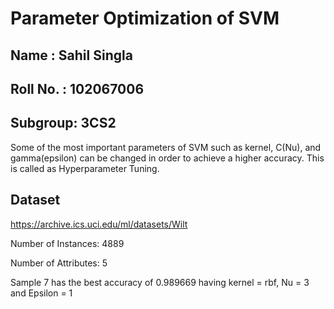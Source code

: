 # Parameter Optimization of SVM

## Name : Sahil Singla

## Roll No. : 102067006

## Subgroup: 3CS2

Some of the most important parameters of SVM such as kernel, C(Nu), and gamma(epsilon) can be changed in order to achieve a higher accuracy. This is called as Hyperparameter Tuning. 

## Dataset

https://archive.ics.uci.edu/ml/datasets/Wilt

Number of Instances: 4889

Number of Attributes: 5

Sample 7 has the best accuracy of 0.989669 having kernel = rbf, Nu = 3 and Epsilon = 1
